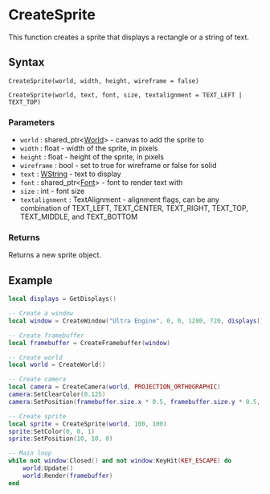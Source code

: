 # CreateSprite

This function creates a sprite that displays a rectangle or a string of text.

## Syntax

`CreateSprite(world, width, height, wireframe = false)`

`CreateSprite(world, text, font, size, textalignment = TEXT_LEFT | TEXT_TOP)`

### Parameters

- `world` : shared_ptr<[World](World.md)\> - canvas to add the sprite to
- `width` : float - width of the sprite, in pixels
- `height` : float - height of the sprite, in pixels
- `wireframe` : bool - set to true for wireframe or false for solid
- `text` : [WString](WString.md) - text to display
- `font` : shared_ptr<[Font](Font.md)\> - font to render text with
- `size` : int - font size
- `textalignment` : TextAlignment - alignment flags, can be any combination of TEXT_LEFT, TEXT_CENTER, TEXT_RIGHT, TEXT_TOP, TEXT_MIDDLE, and TEXT_BOTTOM

### Returns

Returns a new sprite object.

## Example

```lua
local displays = GetDisplays()

-- Create a window
local window = CreateWindow("Ultra Engine", 0, 0, 1280, 720, displays[1], WINDOW_CENTER | WINDOW_TITLEBAR)

-- Create framebuffer
local framebuffer = CreateFramebuffer(window)

-- Create world
local world = CreateWorld()

-- Create camera
local camera = CreateCamera(world, PROJECTION_ORTHOGRAPHIC)
camera:SetClearColor(0.125)
camera:SetPosition(framebuffer.size.x * 0.5, framebuffer.size.y * 0.5, 0.0)

-- Create sprite
local sprite = CreateSprite(world, 100, 100)
sprite:SetColor(0, 0, 1)
sprite:SetPosition(10, 10, 0)

-- Main loop
while not window:Closed() and not window:KeyHit(KEY_ESCAPE) do
    world:Update()
    world:Render(framebuffer)
end
```
